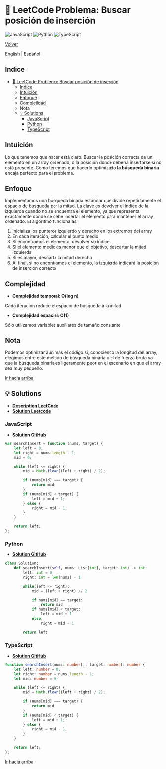 # 🤔 LeetCode Problema: Buscar posición de inserción

![JavaScript](https://img.shields.io/badge/JavaScript-F7DF1E?logo=javascript&logoColor=black)
![Python](https://img.shields.io/badge/Python-3776AB?logo=python&logoColor=white)
![TypeScript](https://img.shields.io/badge/TypeScript-3178C6?logo=typescript&logoColor=white)

[Volver](../README.md)

[English](./28.FindTheIndexOfTheFirstOccurrenceInAString.md) | [Español](./28.FindTheIndexOfTheFirstOccurrenceInAString-es.md)

## Indice

- [🤔 LeetCode Problema: Buscar posición de inserción](#-leetcode-problema-buscar-posición-de-inserción)
  - [Indice](#indice)
  - [Intuición](#intuición)
  - [Enfoque](#enfoque)
  - [Complejidad](#complejidad)
  - [Nota](#nota)
  - [💡 Solutions](#-solutions)
    - [JavaScript](#javascript)
    - [Python](#python)
    - [TypeScript](#typescript)

## Intuición

Lo que tenemos que hacer está claro. Buscar la posición correcta de un elemento en un array ordenado, o la posición donde debería insertarse si no está presente. Como tenemos que hacerlo optimizado **la búsqueda binaria** encaja perfecto para el problema.

## Enfoque

Implementamos una búsqueda binaria estándar que divide repetidamente el espacio de búsqueda por la mitad. La clave es devolver el índice de la izquierda cuando no se encuentra el elemento, ya que representa exactamente dónde se debe insertar el elemento para mantener el array ordenado.
El algoritmo funciona así

1. Inicializa los punteros izquierdo y derecho en los extremos del array
2. En cada iteración, calcular el punto medio
3. Si encontramos el elemento, devolver su índice
4. Si el elemento medio es menor que el objetivo, descartar la mitad izquierda
5. Si es mayor, descarta la mitad derecha
6. Al final, si no encontramos el elemento, la izquierda indicará la posición de inserción correcta

## Complejidad

- **Complejidad temporal: O(log n)**

Cada iteración reduce el espacio de búsqueda a la mitad

- **Complejidad espacial: O(1)**

Sólo utilizamos variables auxiliares de tamaño constante

## Nota

Podemos optimizar aún más el código si, conociendo la longitud del array, elegimos entre este método de búsqueda binaria o el de fuerza bruta ya que la búsqueda binaria es ligeramente peor en el escenario en que el array sea muy pequeño.

[Ir hacia arriba](#indice)

## 💡 Solutions

- **[Description LeetCode](https://leetcode.com/problems/search-insert-position/description/)**
- **[Solution Leetcode](https://leetcode.com/problems/search-insert-position/solutions/6557115/binary-search-solution-by-danielpaez-dev-c25g/)**

### JavaScript

- **[Solution GitHub](../solutions/JavaScript/35.SearchInsertPosition.js)**

```javascript
var searchInsert = function (nums, target) {
    let left = 0;
    let right = nums.length - 1;
    mid = 0;

    while (left <= right) {
        mid = Math.floor((left + right) / 2);

        if (nums[mid] === target) {
            return mid;
        }
        if (nums[mid] < target) {
            left = mid + 1;
        } else {
            right = mid - 1;
        }
    }

    return left;
};
```

### Python

- **[Solution GitHub](../solutions/Python/35.SearchInsertPosition.py)**

```python
class Solution:
    def searchInsert(self, nums: List[int], target: int) -> int:
        left: int = 0
        right: int = len(nums) - 1

        while(left <= right):
            mid = (left + right) // 2

            if nums[mid] == target:
                return mid
            if nums[mid] < target:
                left = mid + 1
            else:
                right = mid - 1

        return left
```

### TypeScript

- **[Solution GitHub](../solutions/TypeScript/35.SearchInsertPosition.ts)**

```typescript
function searchInsert(nums: number[], target: number): number {
    let left: number = 0;
    let right: number = nums.length - 1;
    let mid: number = 0;

    while (left <= right) {
        mid = Math.floor((left + right) / 2);

        if (nums[mid] === target) {
            return mid;
        }
        if (nums[mid] < target) {
            left = mid + 1;
        } else {
            right = mid - 1;
        }
    }

    return left;
};
```

[Ir hacia arriba](#indice)
